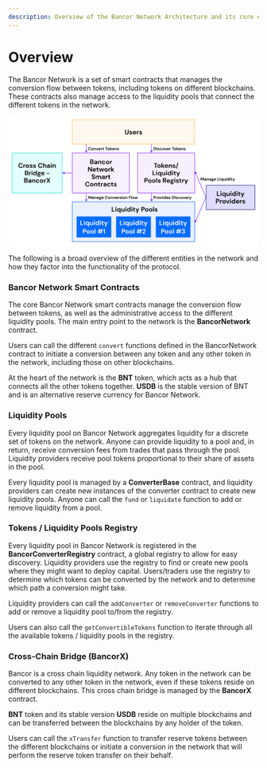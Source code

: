 ```yaml
---
description: Overview of the Bancor Network Architecture and its core entities.
---
```


# Overview

The Bancor Network is a set of smart contracts that manages the conversion flow between tokens, including tokens on different blockchains. These contracts also manage access to the liquidity pools that connect the different tokens in the network. 

![](../.gitbook/assets/graph-2-3.png)

The following is a broad overview of the different entities in the network and how they factor into the functionality of the protocol.

### Bancor Network Smart Contracts

The core Bancor Network smart contracts manage the conversion flow between tokens, as well as the administrative access to the different liquidity pools. The main entry point to the network is the **BancorNetwork** contract.

Users can call the different `convert` functions defined in the BancorNetwork contract to initiate a conversion between any token and any other token in the network, including those on other blockchains.

At the heart of the network is the **BNT** token, which acts as a hub that connects all the other tokens together. **USDB** is the stable version of BNT and is an alternative reserve currency for Bancor Network.

### Liquidity Pools

Every liquidity pool on Bancor Network aggregates liquidity for a discrete set of tokens on the network. Anyone can provide liquidity to a pool and, in return, receive conversion fees from trades that pass through the pool. Liquidity providers receive pool tokens proportional to their share of assets in the pool.

Every liquidity pool is managed by a **ConverterBase** contract, and liquidity providers can create new instances of the converter contract to create new liquidity pools. Anyone can call the `fund` or `liquidate` function to add or remove liquidity from a pool.

### Tokens / Liquidity Pools Registry

Every liquidity pool in Bancor Network is registered in the **BancorConverterRegistry** contract, a global registry to allow for easy discovery. Liquidity providers use the registry to find or create new pools where they might want to deploy capital. Users/traders use the registry to determine which tokens can be converted by the network and to determine which path a conversion might take.

Liquidity providers can call the `addConverter` or `removeConverter` functions to add or remove a liquidity pool to/from the registry.

Users can also call the `getConvertibleTokens` function to iterate through all the available tokens / liquidity pools in the registry.

### Cross-Chain Bridge \(BancorX\)

Bancor is a cross chain liquidity network. Any token in the network can be converted to any other token in the network, even if these tokens reside on different blockchains. This cross chain bridge is managed by the **BancorX** contract.

**BNT** token and its stable version **USDB** reside on multiple blockchains and can be transferred between the blockchains by any holder of the token.

Users can call the `xTransfer` function to transfer reserve tokens between the different blockchains or initiate a conversion in the network that will perform the reserve token transfer on their behalf.[  
](https://docs.bancor.network/getting-started/design-principles)

